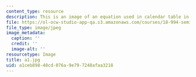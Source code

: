 ```yaml
---
content_type: resource
description: This is an image of an equation used in calendar table in 11 row.
file: https://ol-ocw-studio-app-qa.s3.amazonaws.com/courses/18-994-seminar-in-geometry-fall-2004/a1ceb89848cd076a9e797248afaa3218_a1.jpg
file_type: image/jpeg
image_metadata:
  caption: ''
  credit: ''
  image-alt: ''
resourcetype: Image
title: a1.jpg
uid: a1ceb898-48cd-076a-9e79-7248afaa3218
---
```

